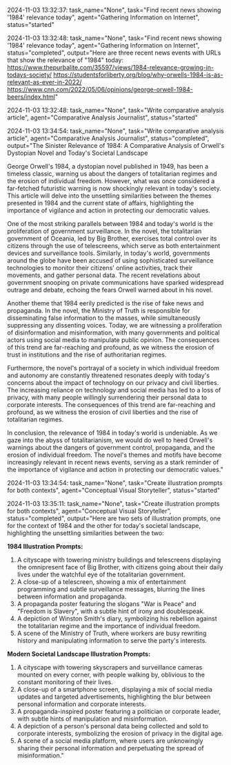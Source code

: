 2024-11-03 13:32:37: task_name="None", task="Find recent news showing '1984' relevance today", agent="Gathering Information on Internet", status="started"

2024-11-03 13:32:48: task_name="None", task="Find recent news showing '1984' relevance today", agent="Gathering Information on Internet", status="completed", output="Here are three recent news events with URLs that show the relevance of "1984" today:
https://www.thepurbalite.com/35597/views/1984-relevance-growing-in-todays-society/
https://studentsforliberty.org/blog/why-orwells-1984-is-as-relevant-as-ever-in-2022/
https://www.cnn.com/2022/05/06/opinions/george-orwell-1984-beers/index.html"

2024-11-03 13:32:48: task_name="None", task="Write comparative analysis article", agent="Comparative Analysis Journalist", status="started"

2024-11-03 13:34:54: task_name="None", task="Write comparative analysis article", agent="Comparative Analysis Journalist", status="completed", output="The Sinister Relevance of 1984: A Comparative Analysis of Orwell's Dystopian Novel and Today's Societal Landscape

George Orwell's 1984, a dystopian novel published in 1949, has been a timeless classic, warning us about the dangers of totalitarian regimes and the erosion of individual freedom. However, what was once considered a far-fetched futuristic warning is now shockingly relevant in today's society. This article will delve into the unsettling similarities between the themes presented in 1984 and the current state of affairs, highlighting the importance of vigilance and action in protecting our democratic values.

One of the most striking parallels between 1984 and today's world is the proliferation of government surveillance. In the novel, the totalitarian government of Oceania, led by Big Brother, exercises total control over its citizens through the use of telescreens, which serve as both entertainment devices and surveillance tools. Similarly, in today's world, governments around the globe have been accused of using sophisticated surveillance technologies to monitor their citizens' online activities, track their movements, and gather personal data. The recent revelations about government snooping on private communications have sparked widespread outrage and debate, echoing the fears Orwell warned about in his novel.

Another theme that 1984 eerily predicted is the rise of fake news and propaganda. In the novel, the Ministry of Truth is responsible for disseminating false information to the masses, while simultaneously suppressing any dissenting voices. Today, we are witnessing a proliferation of disinformation and misinformation, with many governments and political actors using social media to manipulate public opinion. The consequences of this trend are far-reaching and profound, as we witness the erosion of trust in institutions and the rise of authoritarian regimes.

Furthermore, the novel's portrayal of a society in which individual freedom and autonomy are constantly threatened resonates deeply with today's concerns about the impact of technology on our privacy and civil liberties. The increasing reliance on technology and social media has led to a loss of privacy, with many people willingly surrendering their personal data to corporate interests. The consequences of this trend are far-reaching and profound, as we witness the erosion of civil liberties and the rise of totalitarian regimes.

In conclusion, the relevance of 1984 in today's world is undeniable. As we gaze into the abyss of totalitarianism, we would do well to heed Orwell's warnings about the dangers of government control, propaganda, and the erosion of individual freedom. The novel's themes and motifs have become increasingly relevant in recent news events, serving as a stark reminder of the importance of vigilance and action in protecting our democratic values."

2024-11-03 13:34:54: task_name="None", task="Create illustration prompts for both contexts", agent="Conceptual Visual Storyteller", status="started"

2024-11-03 13:35:11: task_name="None", task="Create illustration prompts for both contexts", agent="Conceptual Visual Storyteller", status="completed", output="Here are two sets of illustration prompts, one for the context of 1984 and the other for today's societal landscape, highlighting the unsettling similarities between the two:

**1984 Illustration Prompts:**

1. A cityscape with towering ministry buildings and telescreens displaying the omnipresent face of Big Brother, with citizens going about their daily lives under the watchful eye of the totalitarian government.
2. A close-up of a telescreen, showing a mix of entertainment programming and subtle surveillance messages, blurring the lines between information and propaganda.
3. A propaganda poster featuring the slogans "War is Peace" and "Freedom is Slavery", with a subtle hint of irony and doublespeak.
4. A depiction of Winston Smith's diary, symbolizing his rebellion against the totalitarian regime and the importance of individual freedom.
5. A scene of the Ministry of Truth, where workers are busy rewriting history and manipulating information to serve the party's interests.

**Modern Societal Landscape Illustration Prompts:**

1. A cityscape with towering skyscrapers and surveillance cameras mounted on every corner, with people walking by, oblivious to the constant monitoring of their lives.
2. A close-up of a smartphone screen, displaying a mix of social media updates and targeted advertisements, highlighting the blur between personal information and corporate interests.
3. A propaganda-inspired poster featuring a politician or corporate leader, with subtle hints of manipulation and misinformation.
4. A depiction of a person's personal data being collected and sold to corporate interests, symbolizing the erosion of privacy in the digital age.
5. A scene of a social media platform, where users are unknowingly sharing their personal information and perpetuating the spread of misinformation."

